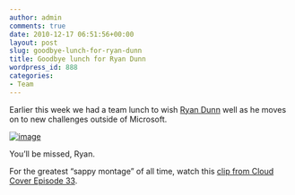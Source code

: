 ```yaml
---
author: admin
comments: true
date: 2010-12-17 06:51:56+00:00
layout: post
slug: goodbye-lunch-for-ryan-dunn
title: Goodbye lunch for Ryan Dunn
wordpress_id: 888
categories:
- Team
---
```


Earlier this week we had a team lunch to wish [Ryan Dunn](http://dunnry.com/blog/) well as he moves on to new challenges outside of Microsoft.

 

[![image](https://wadewegner.blob.core.windows.net/wordpress/2010/12/image_thumb2.png)](https://wadewegner.blob.core.windows.net/wordpress/2010/12/image12.png)

 

You’ll be missed, Ryan.

 

For the greatest “sappy montage” of all time, watch this [clip from Cloud Cover Episode 33](http://channel9.msdn.com/Shows/Cloud+Cover/Cloud-Cover-Episode-33-Portal-Enhancements-and-Remote-Desktop#time=37m24s).
